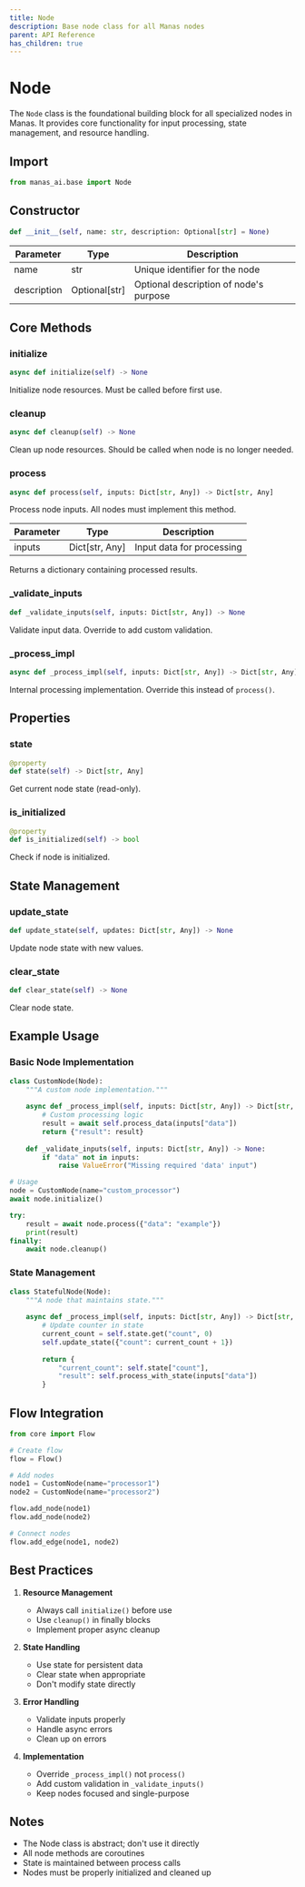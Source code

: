 ```yaml
---
title: Node
description: Base node class for all Manas nodes
parent: API Reference
has_children: true
---
```


# Node

The `Node` class is the foundational building block for all specialized nodes in Manas. It provides core functionality for input processing, state management, and resource handling.

## Import

```python
from manas_ai.base import Node
```

## Constructor

```python
def __init__(self, name: str, description: Optional[str] = None)
```

| Parameter | Type | Description |
|-----------|------|-------------|
| name | str | Unique identifier for the node |
| description | Optional[str] | Optional description of node's purpose |

## Core Methods

### initialize

```python
async def initialize(self) -> None
```

Initialize node resources. Must be called before first use.

### cleanup

```python
async def cleanup(self) -> None
```

Clean up node resources. Should be called when node is no longer needed.

### process

```python
async def process(self, inputs: Dict[str, Any]) -> Dict[str, Any]
```

Process node inputs. All nodes must implement this method.

| Parameter | Type | Description |
|-----------|------|-------------|
| inputs | Dict[str, Any] | Input data for processing |

Returns a dictionary containing processed results.

### _validate_inputs

```python
def _validate_inputs(self, inputs: Dict[str, Any]) -> None
```

Validate input data. Override to add custom validation.

### _process_impl

```python
async def _process_impl(self, inputs: Dict[str, Any]) -> Dict[str, Any]
```

Internal processing implementation. Override this instead of `process()`.

## Properties

### state

```python
@property
def state(self) -> Dict[str, Any]
```

Get current node state (read-only).

### is_initialized

```python
@property
def is_initialized(self) -> bool
```

Check if node is initialized.

## State Management

### update_state

```python
def update_state(self, updates: Dict[str, Any]) -> None
```

Update node state with new values.

### clear_state

```python
def clear_state(self) -> None
```

Clear node state.

## Example Usage

### Basic Node Implementation

```python
class CustomNode(Node):
    """A custom node implementation."""
    
    async def _process_impl(self, inputs: Dict[str, Any]) -> Dict[str, Any]:
        # Custom processing logic
        result = await self.process_data(inputs["data"])
        return {"result": result}
    
    def _validate_inputs(self, inputs: Dict[str, Any]) -> None:
        if "data" not in inputs:
            raise ValueError("Missing required 'data' input")

# Usage
node = CustomNode(name="custom_processor")
await node.initialize()

try:
    result = await node.process({"data": "example"})
    print(result)
finally:
    await node.cleanup()
```

### State Management

```python
class StatefulNode(Node):
    """A node that maintains state."""
    
    async def _process_impl(self, inputs: Dict[str, Any]) -> Dict[str, Any]:
        # Update counter in state
        current_count = self.state.get("count", 0)
        self.update_state({"count": current_count + 1})
        
        return {
            "current_count": self.state["count"],
            "result": self.process_with_state(inputs["data"])
        }
```

## Flow Integration

```python
from core import Flow

# Create flow
flow = Flow()

# Add nodes
node1 = CustomNode(name="processor1")
node2 = CustomNode(name="processor2")

flow.add_node(node1)
flow.add_node(node2)

# Connect nodes
flow.add_edge(node1, node2)
```

## Best Practices

1. **Resource Management**
   - Always call `initialize()` before use
   - Use `cleanup()` in finally blocks
   - Implement proper async cleanup

2. **State Handling**
   - Use state for persistent data
   - Clear state when appropriate
   - Don't modify state directly

3. **Error Handling**
   - Validate inputs properly
   - Handle async errors
   - Clean up on errors

4. **Implementation**
   - Override `_process_impl()` not `process()`
   - Add custom validation in `_validate_inputs()`
   - Keep nodes focused and single-purpose

## Notes

- The Node class is abstract; don't use it directly
- All node methods are coroutines
- State is maintained between process calls
- Nodes must be properly initialized and cleaned up